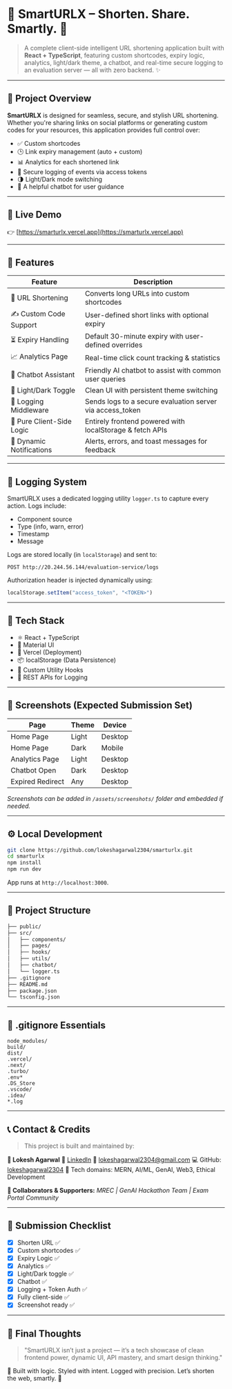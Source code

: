 # 🔗 SmartURLX – Shorten. Share. Smartly. 🚀

> A complete client-side intelligent URL shortening application built with **React + TypeScript**, featuring custom shortcodes, expiry logic, analytics, light/dark theme, a chatbot, and real-time secure logging to an evaluation server — all with zero backend. ✨

---

## 📌 Project Overview

**SmartURLX** is designed for seamless, secure, and stylish URL shortening. Whether you're sharing links on social platforms or generating custom codes for your resources, this application provides full control over:

* ✅ Custom shortcodes
* 🕒 Link expiry management (auto + custom)
* 📊 Analytics for each shortened link
* 🔐 Secure logging of events via access tokens
* 🌗 Light/Dark mode switching
* 🤖 A helpful chatbot for user guidance

---

## 🚀 Live Demo

👉 [https://smarturlx.vercel.app](https://smarturlx.vercel.app) 

---

## 🌟 Features

| Feature                   | Description                                                |
| ------------------------- | ---------------------------------------------------------- |
| 🔗 URL Shortening         | Converts long URLs into custom shortcodes                  |
| ✍️ Custom Code Support    | User-defined short links with optional expiry              |
| ⏳ Expiry Handling         | Default 30-minute expiry with user-defined overrides       |
| 📈 Analytics Page         | Real-time click count tracking & statistics                |
| 🤖 Chatbot Assistant      | Friendly AI chatbot to assist with common user queries     |
| 🌙 Light/Dark Toggle      | Clean UI with persistent theme switching                   |
| 🔐 Logging Middleware     | Sends logs to a secure evaluation server via access\_token |
| 🧠 Pure Client-Side Logic | Entirely frontend powered with localStorage & fetch APIs   |
| 💬 Dynamic Notifications  | Alerts, errors, and toast messages for feedback            |

---

## 🔐 Logging System

SmartURLX uses a dedicated logging utility `logger.ts` to capture every action. Logs include:

* Component source
* Type (info, warn, error)
* Timestamp
* Message

Logs are stored locally (in `localStorage`) and sent to:

```http
POST http://20.244.56.144/evaluation-service/logs
```

Authorization header is injected dynamically using:

```ts
localStorage.setItem("access_token", "<TOKEN>")
```

---

## 🧠 Tech Stack

* ⚛️ React + TypeScript
* 🎨 Material UI
* 📂 Vercel (Deployment)
* 📦 localStorage (Data Persistence)
* 🔗 Custom Utility Hooks
* 🧾 REST APIs for Logging

---

## 📸 Screenshots (Expected Submission Set)

| Page             | Theme | Device  |
| ---------------- | ----- | ------- |
| Home Page        | Light | Desktop |
| Home Page        | Dark  | Mobile  |
| Analytics Page   | Light | Desktop |
| Chatbot Open     | Dark  | Desktop |
| Expired Redirect | Any   | Desktop |

*Screenshots can be added in `/assets/screenshots/` folder and embedded if needed.*

---

## ⚙️ Local Development

```bash
git clone https://github.com/lokeshagarwal2304/smarturlx.git
cd smarturlx
npm install
npm run dev
```

App runs at `http://localhost:3000`.

---

## 📁 Project Structure

```bash
├── public/
├── src/
│   ├── components/
│   ├── pages/
│   ├── hooks/
│   ├── utils/
│   ├── chatbot/
│   └── logger.ts
├── .gitignore
├── README.md
├── package.json
└── tsconfig.json
```

---

## 🧾 .gitignore Essentials

```gitignore
node_modules/
build/
dist/
.vercel/
.next/
.turbo/
.env*
.DS_Store
.vscode/
.idea/
*.log
```

---

## 📞 Contact & Credits

> This project is built and maintained by:

**👤 Lokesh Agarwal**
🔗 [LinkedIn](https://www.linkedin.com/in/lokeshagarwal2304)
📧 [lokeshagarwal2304@gmail.com](mailto:lokeshagarwal2304@gmail.com)
💻 GitHub: [lokeshagarwal2304](https://github.com/lokeshagarwal2304)
🧠 Tech domains: MERN, AI/ML, GenAI, Web3, Ethical Development

**🤝 Collaborators & Supporters:**
*MREC | GenAI Hackathon Team | Exam Portal Community*

---

## 🧪 Submission Checklist

* [x] Shorten URL ✅
* [x] Custom shortcodes ✅
* [x] Expiry Logic ✅
* [x] Analytics ✅
* [x] Light/Dark toggle ✅
* [x] Chatbot ✅
* [x] Logging + Token Auth ✅
* [x] Fully client-side ✅
* [x] Screenshot ready ✅

---

## 💬 Final Thoughts

> "SmartURLX isn’t just a project — it’s a tech showcase of clean frontend power, dynamic UI, API mastery, and smart design thinking."

🧠 Built with logic. Styled with intent. Logged with precision.
Let’s shorten the web, smartly. 🧩
